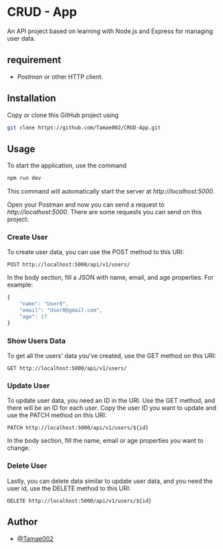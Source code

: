 # CRUD - App

An API project based on learning with Node.js and Express for managing user data.

## requirement
- _Postman_ or other HTTP client.

## Installation
Copy or clone this GitHub project using
```bash
git clone https://github.com/Tamae002/CRUD-App.git
```

## Usage
To start the application, use the command

```bash
npm run dev
```

This command will automatically start the server at _http://localhost:5000_.

Open your Postman and now you can send a request to _http://localhost:5000_. There are some requests you can send on this project:

### Create User
To create user data, you can use the POST method to this URI:
```http
POST http://localhost:5000/api/v1/users/
```

In the body section, fill a JSON with name, email, and age properties. For example:
```javascript
{
    "name": "User0",
    "email": "User0@gmail.com",
    "age": 17
}
```

### Show Users Data
To get all the users' data you've created, use the GET method on this URI:
```http
GET http://localhost:5000/api/v1/users/
```


### Update User
To update user data, you need an ID in the URI. Use the GET method, and there will be an ID for each user. Copy the user ID you want to update and use the PATCH method on this URI:
```http
PATCH http://localhost:5000/api/v1/users/${id}
```

In the body section, fill the name, email or age properties you want to change.

### Delete User
Lastly, you can delete data similar to update user data, and you need the user id, use the DELETE method to this URI:

```http
DELETE http://localhost:5000/api/v1/users/${id}
```

## Author

- [@Tamae002](https://github.com/Tamae002)

